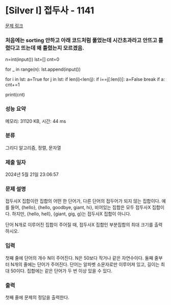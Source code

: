 # [Silver I] 접두사 - 1141 

[문제 링크](https://www.acmicpc.net/problem/1141) 

### 처음에는 sorting 안하고 아래 코드처럼 풀었는데 시간초과라고 안뜨고 틀렸다고 뜨는데 왜 틀렸는지 모르겠음.
n=int(input())
lst=[]
cnt=0

for _ in range(n):
    lst.append(input())

for i in lst:
    a=True
    for j in lst:
        if len(i)<len(j):
            if i==j[:len(i)]:
                a=False
                break
    if a:
        cnt+=1

print(cnt)

### 성능 요약

메모리: 31120 KB, 시간: 44 ms

### 분류

그리디 알고리즘, 정렬, 문자열

### 제출 일자

2024년 5월 21일 23:06:57

### 문제 설명

<p>접두사X 집합이란 집합의 어떤 한 단어가, 다른 단어의 접두어가 되지 않는 집합이다. 예를 들어, {hello}, {hello, goodbye, giant, hi}, 비어있는 집합은 모두 접두사X 집합이다. 하지만, {hello, hell}, {giant, gig, g}는 접두사X 집합이 아니다.</p>

<p>단어 N개로 이루어진 집합이 주어질 때, 접두사X 집합인 부분집합의 최대 크기를 출력하시오.</p>

### 입력 

 <p>첫째 줄에 단어의 개수 N이 주어진다. N은 50보다 작거나 같은 자연수이다. 둘째 줄부터 N개의 줄에는 단어가 주어진다. 단어는 알파벳 소문자로만 이루어져 있고, 길이는 최대 50이다. 집합에는 같은 단어가 두 번 이상 있을 수 있다.</p>

### 출력 

 <p>첫째 줄에 문제의 정답을 출력한다.</p>

